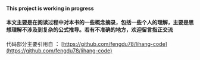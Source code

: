 #### This project is working in progress

#### **本文主要是在阅读过程中对本书的一些概念摘录，包括一些个人的理解，主要是思想理解不涉及到复杂的公式推导。若有不准确的地方，欢迎留言指正交流**


代码部分主要引用自 ： [https://github.com/fengdu78/lihang-code](https://github.com/fengdu78/lihang-code)
